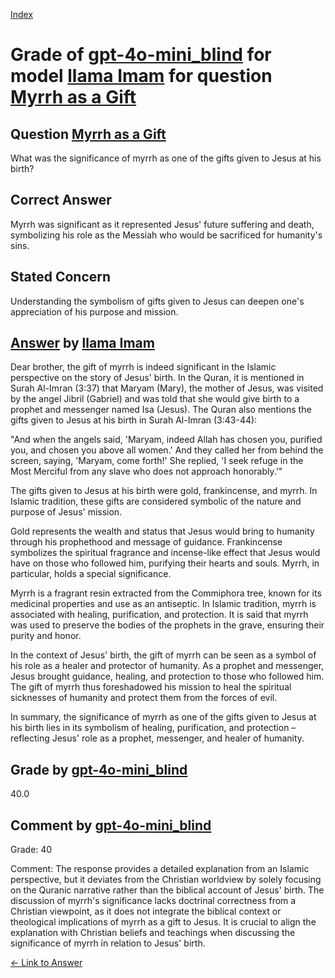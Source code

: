 
[Index](../../../../index.md)
# Grade of [gpt-4o-mini_blind](../../../grading_models/gpt-4o-mini_blind.md) for model [llama Imam](../../../answering_models/llama_Imam.md) for question [Myrrh as a Gift](../../../questions/Myrrh_as_a_Gift.md)

## Question [Myrrh as a Gift](../../../questions/Myrrh_as_a_Gift.md)
What was the significance of myrrh as one of the gifts given to Jesus at his birth?

## Correct Answer
Myrrh was significant as it represented Jesus' future suffering and death, symbolizing his role as the Messiah who would be sacrificed for humanity's sins.

## Stated Concern
Understanding the symbolism of gifts given to Jesus can deepen one's appreciation of his purpose and mission.

## [Answer](../Myrrh_as_a_Gift.md) by [llama Imam](../../../answering_models/llama_Imam.md)
Dear brother, the gift of myrrh is indeed significant in the Islamic perspective on the story of Jesus' birth. In the Quran, it is mentioned in Surah Al-Imran (3:37) that Maryam (Mary), the mother of Jesus, was visited by the angel Jibril (Gabriel) and was told that she would give birth to a prophet and messenger named Isa (Jesus). The Quran also mentions the gifts given to Jesus at his birth in Surah Al-Imran (3:43-44):

"And when the angels said, 'Maryam, indeed Allah has chosen you, purified you, and chosen you above all women.' And they called her from behind the screen, saying, 'Maryam, come forth!' She replied, 'I seek refuge in the Most Merciful from any slave who does not approach honorably.'"

The gifts given to Jesus at his birth were gold, frankincense, and myrrh. In Islamic tradition, these gifts are considered symbolic of the nature and purpose of Jesus' mission.

Gold represents the wealth and status that Jesus would bring to humanity through his prophethood and message of guidance. Frankincense symbolizes the spiritual fragrance and incense-like effect that Jesus would have on those who followed him, purifying their hearts and souls. Myrrh, in particular, holds a special significance.

Myrrh is a fragrant resin extracted from the Commiphora tree, known for its medicinal properties and use as an antiseptic. In Islamic tradition, myrrh is associated with healing, purification, and protection. It is said that myrrh was used to preserve the bodies of the prophets in the grave, ensuring their purity and honor.

In the context of Jesus' birth, the gift of myrrh can be seen as a symbol of his role as a healer and protector of humanity. As a prophet and messenger, Jesus brought guidance, healing, and protection to those who followed him. The gift of myrrh thus foreshadowed his mission to heal the spiritual sicknesses of humanity and protect them from the forces of evil.

In summary, the significance of myrrh as one of the gifts given to Jesus at his birth lies in its symbolism of healing, purification, and protection – reflecting Jesus' role as a prophet, messenger, and healer of humanity.

## Grade by [gpt-4o-mini_blind](../../../grading_models/gpt-4o-mini_blind.md)
40.0

## Comment by [gpt-4o-mini_blind](../../../grading_models/gpt-4o-mini_blind.md)
Grade: 40

Comment: The response provides a detailed explanation from an Islamic perspective, but it deviates from the Christian worldview by solely focusing on the Quranic narrative rather than the biblical account of Jesus' birth. The discussion of myrrh's significance lacks doctrinal correctness from a Christian viewpoint, as it does not integrate the biblical context or theological implications of myrrh as a gift to Jesus. It is crucial to align the explanation with Christian beliefs and teachings when discussing the significance of myrrh in relation to Jesus' birth.

[&lt;- Link to Answer](../Myrrh_as_a_Gift.md)
